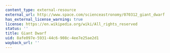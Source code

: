 ```yaml
---
content_type: external-resource
external_url: http://www.space.com/scienceastronomy/070312_giant_dwarf.html
has_external_license_warning: true
license: https://en.wikipedia.org/wiki/All_rights_reserved
status: ''
title: Giant Dwarf
uid: 8afe097e-5931-44c6-908c-4ee7e25ae2d1
wayback_url: ''
---
```

